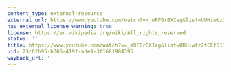 ```yaml
---
content_type: external-resource
external_url: https://www.youtube.com/watch?v=_mRF0rBXIeg&list=UUHiwtz2tCEfS17N9A-WoSSw&index=1&feature=plcp
has_external_license_warning: true
license: https://en.wikipedia.org/wiki/All_rights_reserved
status: ''
title: https://www.youtube.com/watch?v=_mRF0rBXIeg&list=UUHiwtz2tCEfS17N9A-WoSSw&index=1&feature=plcp
uid: 23c6fb95-b306-419f-ade9-3f1681984395
wayback_url: ''
---
```

